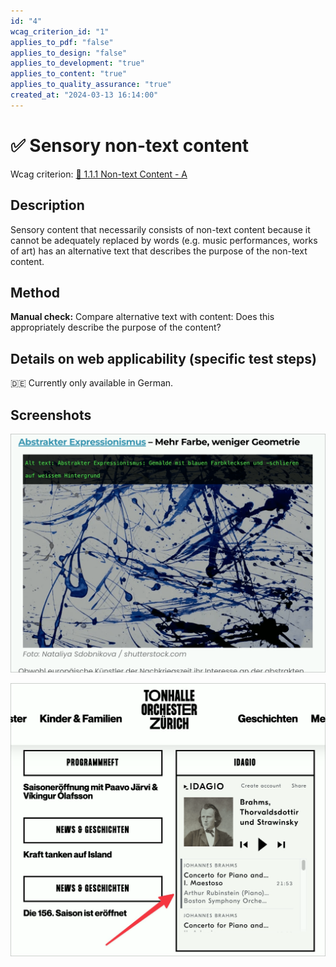 ```yaml
---
id: "4"
wcag_criterion_id: "1"
applies_to_pdf: "false"
applies_to_design: "false"
applies_to_development: "true"
applies_to_content: "true"
applies_to_quality_assurance: "true"
created_at: "2024-03-13 16:14:00"
---
```


# ✅ Sensory non-text content

Wcag criterion: [📜 1.1.1 Non-text Content - A](..)

## Description

Sensory content that necessarily consists of non-text content because it cannot be adequately replaced by words (e.g. music performances, works of art) has an alternative text that describes the purpose of the non-text content.

## Method

**Manual check:** Compare alternative text with content: Does this appropriately describe the purpose of the content?

## Details on web applicability (specific test steps)

🇩🇪 Currently only available in German.

## Screenshots

![Abstraktes Gemälde mit Alternativtext](images/abstraktes-gemlde-mit-alternativtext.png)

![Ein Audio-Player mit klassischen Stücken - hier fehlen Text-Alternativen](images/ein-audio-player-mit-klassischen-stcken-hier-fehlen-text-alternativen.png)